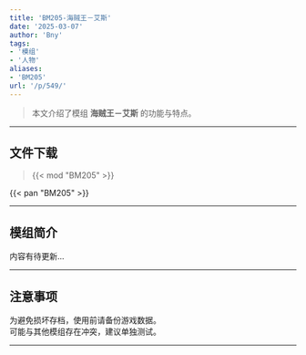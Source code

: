 ```yaml
---
title: 'BM205-海贼王－艾斯'
date: '2025-03-07'
author: 'Bny'
tags:
- '模组'
- '人物'
aliases:
- 'BM205'
url: '/p/549/'
---
```


> 本文介绍了模组 **海贼王－艾斯** 的功能与特点。

---

## 文件下载  

> {{< mod "BM205" >}}  

{{< pan "BM205" >}}  

---

## 模组简介

>  
内容有待更新...  

---

## 注意事项

>  
为避免损坏存档，使用前请备份游戏数据。  
可能与其他模组存在冲突，建议单独测试。  

---

